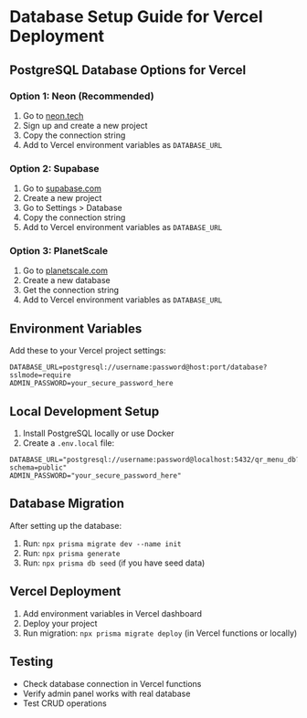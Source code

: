 # Database Setup Guide for Vercel Deployment

## PostgreSQL Database Options for Vercel

### Option 1: Neon (Recommended)
1. Go to [neon.tech](https://neon.tech)
2. Sign up and create a new project
3. Copy the connection string
4. Add to Vercel environment variables as `DATABASE_URL`

### Option 2: Supabase
1. Go to [supabase.com](https://supabase.com)
2. Create a new project
3. Go to Settings > Database
4. Copy the connection string
5. Add to Vercel environment variables as `DATABASE_URL`

### Option 3: PlanetScale
1. Go to [planetscale.com](https://planetscale.com)
2. Create a new database
3. Get the connection string
4. Add to Vercel environment variables as `DATABASE_URL`

## Environment Variables

Add these to your Vercel project settings:

```
DATABASE_URL=postgresql://username:password@host:port/database?sslmode=require
ADMIN_PASSWORD=your_secure_password_here
```

## Local Development Setup

1. Install PostgreSQL locally or use Docker
2. Create a `.env.local` file:
```
DATABASE_URL="postgresql://username:password@localhost:5432/qr_menu_db?schema=public"
ADMIN_PASSWORD="your_secure_password_here"
```

## Database Migration

After setting up the database:

1. Run: `npx prisma migrate dev --name init`
2. Run: `npx prisma generate`
3. Run: `npx prisma db seed` (if you have seed data)

## Vercel Deployment

1. Add environment variables in Vercel dashboard
2. Deploy your project
3. Run migration: `npx prisma migrate deploy` (in Vercel functions or locally)

## Testing

- Check database connection in Vercel functions
- Verify admin panel works with real database
- Test CRUD operations
